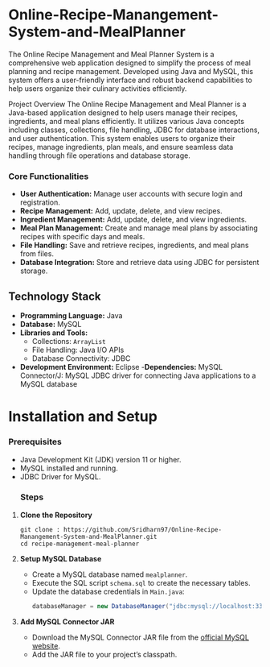 # Online-Recipe-Manangement-System-and-MealPlanner
 The Online Recipe Management and Meal Planner System is a comprehensive web application designed to simplify the process of meal planning and recipe management. Developed using Java and MySQL, this 
 system offers a user-friendly interface and robust backend capabilities to help users organize their culinary activities efficiently.

Project Overview
          The Online Recipe Management and Meal Planner is a Java-based application designed to help users manage their recipes, ingredients, and meal plans efficiently. It utilizes various Java concepts 
          including classes, collections, file handling, JDBC for database interactions, and user authentication.
          This system enables users to organize their recipes, manage ingredients, plan meals, and ensure seamless data handling through file operations and database storage.

### Core Functionalities
- **User Authentication:** Manage user accounts with secure login and registration.
- **Recipe Management:** Add, update, delete, and view recipes.
- **Ingredient Management:** Add, update, delete, and view ingredients.
- **Meal Plan Management:** Create and manage meal plans by associating recipes with specific days and meals.
- **File Handling:** Save and retrieve recipes, ingredients, and meal plans from files.
- **Database Integration:** Store and retrieve data using JDBC for persistent storage.


## Technology Stack

- **Programming Language:** Java
- **Database:** MySQL
- **Libraries and Tools:**
  - Collections: `ArrayList`
  - File Handling: Java I/O APIs
  - Database Connectivity: JDBC
- **Development Environment:** Eclipse
-**Dependencies:**
   MySQL Connector/J: MySQL JDBC driver for connecting Java applications to a MySQL database

# Installation and Setup
### Prerequisites
- Java Development Kit (JDK) version 11 or higher.
- MySQL installed and running.
- JDBC Driver for MySQL.
  ### Steps

1. **Clone the Repository**
    ```bash[
    git clone : https://github.com/Sridharn97/Online-Recipe-Manangement-System-and-MealPlanner.git
    cd recipe-management-meal-planner
    ```

2. **Setup MySQL Database**
    - Create a MySQL database named `mealplanner`.
    - Execute the SQL script `schema.sql` to create the necessary tables.
    - Update the database credentials in `Main.java`:
      ```java
      databaseManager = new DatabaseManager("jdbc:mysql://localhost:3306/mealplanner", "your-username", "your-password");
      ```

3. **Add MySQL Connector JAR**
    - Download the MySQL Connector JAR file from the [official MySQL website](https://dev.mysql.com/downloads/connector/j/).
    - Add the JAR file to your project’s classpath.






